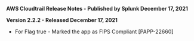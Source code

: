 **AWS Cloudtrail Release Notes - Published by Splunk December 17, 2021**
  

**Version 2.2.2 - Released December 17, 2021**

* For Flag true - Marked the app as FIPS Compliant [PAPP-22660]
